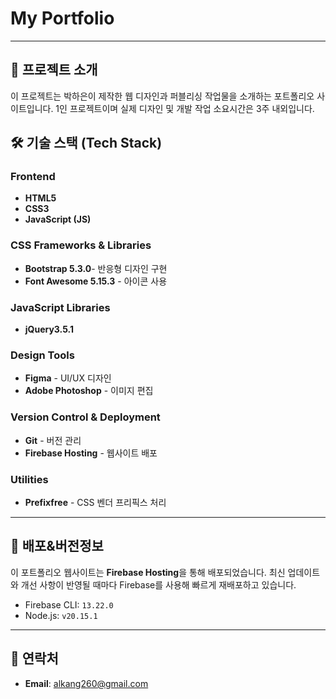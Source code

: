 # My Portfolio

---

## 📄 **프로젝트 소개**
이 프로젝트는 박하은이 제작한 웹 디자인과 퍼블리싱 작업물을 소개하는 포트폴리오 사이트입니다. 1인 프로젝트이며 실제 디자인 및 개발 작업 소요시간은 3주 내외입니다. 

## 🛠 기술 스택 (Tech Stack)

### **Frontend**
- **HTML5**  
- **CSS3**  
- **JavaScript (JS)**

### **CSS Frameworks & Libraries**
- **Bootstrap 5.3.0**- 반응형 디자인 구현
- **Font Awesome 5.15.3** - 아이콘 사용

### **JavaScript Libraries**
- **jQuery3.5.1** 

### **Design Tools**
- **Figma** - UI/UX 디자인 
- **Adobe Photoshop** - 이미지 편집 

### **Version Control & Deployment**
- **Git** - 버전 관리 
- **Firebase Hosting** - 웹사이트 배포
 
### **Utilities**
- **Prefixfree** - CSS 벤더 프리픽스 처리


---

## 🚀 **배포&버전정보**
이 포트폴리오 웹사이트는 **Firebase Hosting**을 통해 배포되었습니다. 최신 업데이트와 개선 사항이 반영될 때마다 Firebase를 사용해 빠르게 재배포하고 있습니다.
 
  - Firebase CLI: `13.22.0`
  - Node.js: `v20.15.1`
 

--- 

## 📧 **연락처**
- **Email**: [alkang260@gmail.com](mailto:alkang260@gmail.com)
